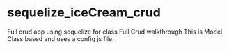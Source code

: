 # sequelize_iceCream_crud
Full crud app using sequelize for class Full Crud walkthrough
This is Model Class based and uses a config js file.
